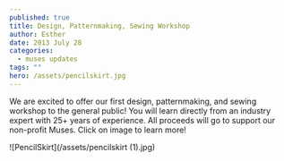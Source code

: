 ```yaml
---
published: true
title: Design, Patternmaking, Sewing Workshop
author: Esther
date: 2013 July 28
categories:
  - muses updates
tags: ""
hero: /assets/pencilskirt.jpg
---
```

We are excited to offer our first design, patternmaking, and sewing workshop to the general public! You will learn directly from an industry expert with 25+ years of experience. All proceeds will go to support our non-profit Muses. Click on image to learn more!

![PencilSkirt](/assets/pencilskirt (1).jpg)